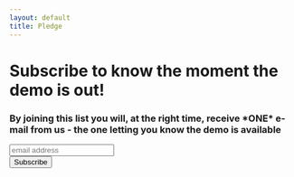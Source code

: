```yaml
---
layout: default
title: Pledge
---
```


<div class="center">
  <h1>Subscribe to know the moment the demo is out!</h1>
</div>
  <!-- Begin Mailchimp Signup Form -->
<div class="center" id="mc_embed_signup">
  <form action="https://fealtygame.us7.list-manage.com/subscribe/post?u=fbbddb2990b2fab3d0435a825&amp;id=06ce5fc35c" method="post" id="mc-embedded-subscribe-form" name="mc-embedded-subscribe-form" class="validate" target="_blank" novalidate>
    <div id="mc_embed_signup_scroll">
      <div><h3><label for="mce-EMAIL">By joining this list you will, at the right time, receive *ONE* e-mail from us - the one letting you know the demo is available</label></h3></div>
      <input type="email" value="" name="EMAIL" 
      class="highlight" 
      id="mce-EMAIL" placeholder="email address" required>
      <!-- real people should not fill this in and expect good things - do not remove this or risk form bot signups-->
      <div style="position: absolute; left: -5000px;" aria-hidden="true">
        <input type="text" name="b_fbbddb2990b2fab3d0435a825_06ce5fc35c" tabindex="-1" value="">
      </div>
      <div class="clear"><input class="center btn btn-7a" type="submit" value="Subscribe" name="subscribe" id="mc-embedded-subscribe"></div>
    </div>
  </form>
</div>
<!--End mc_embed_signup-->

